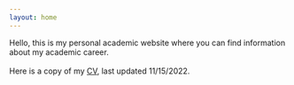 ```yaml
---
layout: home
---
```


Hello, this is my personal academic website where you can find information about my academic career.<br>
<br>
Here is a copy of my <a href="/docs/CV LeVan 11-15-2022.pdf">CV</a>, last updated 11/15/2022.
